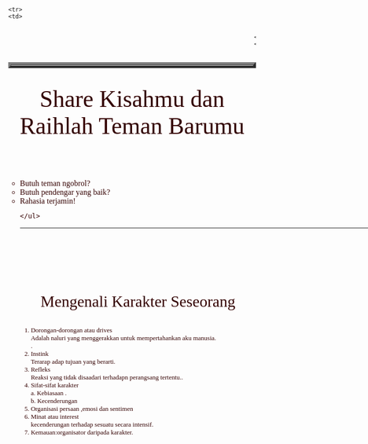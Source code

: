 <html><head><meta http-equiv="Content-Type" content="text/html; charset=ISO-8859-1">
<title>Sanggar Singgah Opie Teta
</title>
</head>


  
<br><br><br><br><br>					
<table width="300" height="12" align="left" border="5">
	<tbody><tr>
	<td>
		<h1 align="center">
		<valign="left">
		<font face="AdineKirnberg">
		<font size="6">
		<font color="330000">
		<b>My Profil</b><br>
                
		</font>
		</font>
		</font>
		
		</valign="left"></h1>
            
                                                        <font face="tahoma">
							<font size="4">
							<p align="center">
							<font color="330000">	
						         <b>
							Low profil and always keep smile it's my style<br>
                                                        Selalu berusaha tersenyum dan bersabar demi yg terbaik<br>
                                                        Ketulusan menjadi keutamaan langkah saya<br>                                                        
							</b>
						
							
							</font>
							</p>
							</font>
							</font> 

	</td>
	</tr>
	<tr>
	<td>
		<h1 align="center">
		<font face="Calibri">
		<font size="5">
		<font color="330000">
		Nama: Novia Ratnasari<br>
		Off : PTI A<br>
		NIM: 110533406970<br>	
		</font>
		</font>
		</font>
		</h1>
	</td>
	</tr>
<tr>
	<td>
		<h1 align="center">
		<valign="left">
		<font face="AdineKirnberg">
		<font size="5">
		<font color="330000">
		<pre><b><a href="http://www.facebook.com/Noviars">My Facebook</a></b></pre>
		</font>
		</font>
		</font>
		
		</valign="left"></h1>
	</td>
	</tr>
<tr>
	<td>
		<h1 align="center">
		<font face="AdineKirnberg">
		<font size="4">
		<font color="330000">
		<pre><b><a href="http://www.dreamlandpuccapigletsister.blogspot.com/">My Blog</a></b></pre>		
		</font>
		</font>
		</font>
		</h1>
	</td>
	</tr>	

	<tr>
	<td>
<marquee direction="center">
		
	</td>
	</tr>

	
	
		

</tbody></table>

<hr>
<font face="AdineKirnberg">
<font size="8">
<font color="330000">
<p align="center">
Share Kisahmu dan Raihlah Teman Barumu
</p>
</font>
</font>
</font>

<br>

<font face="Tahoma">

<font size="3">
<font color="330000">
<p align="center">
	</p><ul type="circle">
		<li>Butuh teman ngobrol?</li>
		<li>Butuh pendengar yang baik?</li>
		<li>Rahasia terjamin!</li>	
			
	</ul>	
<p></p>
</font>
</font>
</font>
<hr color="black" width="750" height="45" align="center"><br><br><br><br><br>
	


<font face="AdineKirnberg">
<font size="6">
<font color="330000">
<p align="center">
	Mengenali Karakter Seseorang
</p>
</font>
</font>
</font>

<font face="Tahoma">
<font size="2">
<font color="330000">
<p align="center">
	
1.	Dorongan-dorongan atau drives<br>
	Adalah naluri yang menggerakkan untuk mempertahankan aku manusia.<br>.
2.	Instink<br>
	Terarap adap tujuan yang berarti.<br>
3.	Refleks<br>
	Reaksi yang tidak disaadari terhadapn perangsang tertentu..<br>
4.	Sifat-sifat karakter<br>
a.	Kebiasaan .<br>
b.	Kecenderungan<br>
5.	Organisasi persaan ,emosi dan sentimen<br>
6.	Minat atau interest <br>
	kecenderungan terhadap sesuatu secara intensif.<br>
7.	Kemauan:organisator daripada karakter.<br>

</p>
</font>

</font>
</font>

</html>
